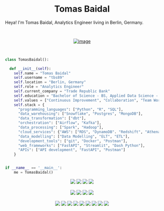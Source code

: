 <h1 align="center">
  <b>Tomas Baidal</b>
</h1>

Heya! I'm Tomas Baidal, Analytics Engineer living in Berlin, Germany.
<br>
<p>
<br>
<div align="center">
  
[![image](https://img.shields.io/badge/LinkedIn-0077B5?style=for-the-badge&logo=linkedin&logoColor=white)](https://www.linkedin.com/in/tomas-b-s)

</div>
</p>

<br>

```python
class TomasBaidal():
    
  def __init__(self):
    self.name = "Tomas Baidal"
    self.username = "tbs89"
    self.location = "Berlin, Germany"
    self.role = "Analytics Engineer"
    self.current_company = "Trade Republic Bank"
    self.education = "Bachelor of Science - BS, Applied Data Science - Universitat Oberta de Catalunya"
    self.values = ["Continuous Improvement", "Collaboration", "Team Work", "Problem Solving"]
    self.stack = {
      "programming_languages": ["Python", "R", "SQL"],
      "data_warehousing": ["Snowflake", "Postgres", "MongoDB"],
      "data_transformation": ["dbt"],
      "orchestration": ["Airflow", "Kafka"],
      "data_processing": ["Spark", "Hadoop"],
      "cloud_services": {"AWS": ["RDS", "DynamoDB". "Redshift", "Athena", "Glue", "SageMaker", "Lambda", "API Gateway", "CloudFormation"]},
      "data_modelling": ["Data Modelling", "ELT", "ETL"],
      "development_tools": ["git", "Docker", "Postman"],
      "web_frameworks": ["FastAPI", "Streamlit", "Dash Python"],
      "APIs": ["API development", "FastAPI", "Postman"]
    }
  

if __name__ == '__main__':
    me = TomasBaidal()
```

<p>
<div align="center">
  <img src="https://img.shields.io/badge/python-3670A0?style=for-the-badge&logo=python&logoColor=ffdd54">
  <img src="https://img.shields.io/badge/r-%23276DC3.svg?style=for-the-badge&logo=r&logoColor=white">
  <img src="https://img.shields.io/badge/git-%23F05033.svg?style=for-the-badge&logo=git&logoColor=white">
  <img src="https://img.shields.io/badge/dbt-FF694B?logo=dbt&logoColor=fff&style=flat-square">
  <br> <br>
  <img src="https://img.shields.io/badge/Apache%20Airflow-017CEE?style=for-the-badge&logo=Apache%20Airflow&logoColor=white">
  <img src="https://img.shields.io/badge/Apache%20Spark-FDEE21?style=flat-square&logo=apachespark&logoColor=black)">
  <img src="https://img.shields.io/badge/Apache%20Kafka-000?style=for-the-badge&logo=apachekafka">
  <img src="https://img.shields.io/badge/Apache%20Hadoop-66CCFF?style=for-the-badge&logo=apachehadoop&logoColor=black">
   <br> <br>
  <img src="https://img.shields.io/badge/AWS-%23FF9900.svg?style=for-the-badge&logo=amazon-aws&logoColor=white">
  <img src="https://img.shields.io/badge/Amazon%20S3-FF9900?style=for-the-badge&logo=amazons3&logoColor=white">
  <img src="https://img.shields.io/badge/MongoDB-%234ea94b.svg?style=for-the-badge&logo=mongodb&logoColor=white">
  <img src="https://img.shields.io/badge/postgres-%23316192.svg?style=for-the-badge&logo=postgresql&logoColor=white">
  <img src="https://img.shields.io/badge/snowflake-%2329B5E8.svg?style=for-the-badge&logo=snowflake&logoColor=white">
  <img src="https://img.shields.io/badge/docker-%230db7ed.svg?style=for-the-badge&logo=docker&logoColor=white">
  <img src="https://img.shields.io/badge/Postman-FF6C37?style=for-the-badge&logo=postman&logoColor=white">
  <img src="https://img.shields.io/badge/FastAPI-005571?style=for-the-badge&logo=fastapi">
  <img src="https://img.shields.io/badge/Streamlit-%23FE4B4B.svg?style=for-the-badge&logo=streamlit&logoColor=white">

  
  
</div>
</p>
